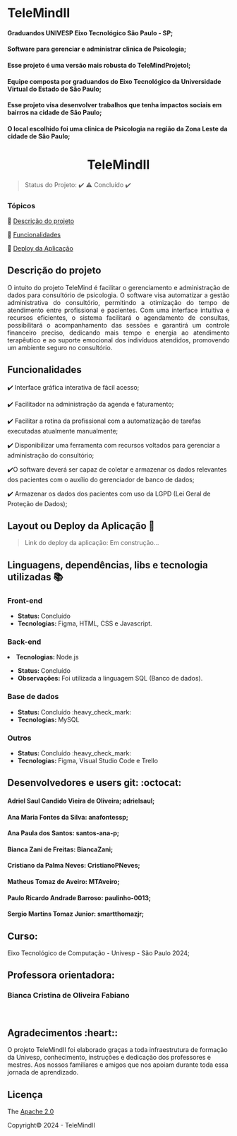 # TeleMindII
#### Graduandos UNIVESP Eixo Tecnológico São Paulo - SP;

#### Software para gerenciar e administrar clinica de Psicologia;

#### Esse projeto é uma versão mais robusta do TeleMindProjetoI;

#### Equipe composta por graduandos do Eixo Tecnológico da Universidade Virtual do Estado de São Paulo;

#### Esse projeto visa desenvolver trabalhos que tenha impactos sociais em bairros na cidade de São Paulo;

#### O local escolhido foi uma clinica de Psicologia na região da Zona Leste da cidade de São Paulo;

<div align="center">
    <h1>TeleMindII</h1>

</div>

> Status do Projeto: :heavy_check_mark: :warning: Concluído :heavy_check_mark: 

### Tópicos 

:small_blue_diamond: [Descrição do projeto](#descrição-do-projeto)

:small_blue_diamond: [Funcionalidades](#funcionalidades)

:small_blue_diamond: [Deploy da Aplicação](#deploy-da-aplicação)


## Descrição do projeto 

<p align="justify">
O intuito do projeto TeleMind é facilitar o gerenciamento e administração de dados para consultório de psicologia.
O software visa automatizar a gestão administrativa do consultório, permitindo a otimização do tempo de atendimento entre profissional e pacientes. Com uma interface intuitiva e recursos eficientes, o sistema facilitará o agendamento de consultas, possibilitará o acompanhamento das sessões e garantirá um controle financeiro preciso, dedicando mais tempo e energia ao atendimento terapêutico e ao suporte emocional dos indivíduos atendidos, promovendo um ambiente seguro no consultório.

</p>

## Funcionalidades

:heavy_check_mark: Interface gráfica interativa de fácil acesso;  

:heavy_check_mark: Facilitador na administração da agenda e faturamento; 

:heavy_check_mark: Facilitar a rotina da profissional com a automatização de tarefas executadas atualmente manualmente;  

:heavy_check_mark: Disponibilizar uma ferramenta com recursos voltados para gerenciar a administração do consultório;

:heavy_check_mark:O software deverá ser capaz de coletar e armazenar os dados relevantes dos pacientes com o auxílio do gerenciador de banco de dados;

:heavy_check_mark: Armazenar os dados dos pacientes com uso da LGPD (Lei Geral de Proteção de Dados);

## Layout ou Deploy da Aplicação :dash:

> Link do deploy da aplicação: Em construção...

## Linguagens, dependências, libs e tecnologia utilizadas :books:

<h3>Front-end</h3>
<ul>
    <li><b>Status: </b>Concluído</li>
    <li><b>Tecnologias: </b>Figma, HTML, CSS e Javascript.</li>
</ul>
<h3>Back-end</h3>
    <li><b>Tecnologias: </b>Node.js</li>
<ul>
    <li><b>Status: </b>Concluído</li>   
    <li><b>Observações: </b> Foi utilizada a linguagem SQL (Banco de dados).</li>
</ul>
<h3>Base de dados</h3>
<ul>
    <li><b>Status: </b>Concluído :heavy_check_mark:</li>
    <li><b>Tecnologias: </b>MySQL</li>
</ul>
<h3>Outros</h3>
<ul>
    <li><b>Status: </b>Concluído :heavy_check_mark:</li>
    <li><b>Tecnologias: </b>Figma, Visual Studio Code e Trello</li>
</ul>

## Desenvolvedores e users git: :octocat:

<h4>Adriel Saul Candido Vieira de Oliveira; adrielsaul;</h4>
<h4>Ana Maria Fontes da Silva: anafontessp;</h4>
<h4>Ana Paula dos Santos: santos-ana-p;</h4>
<h4>Bianca Zani de Freitas: BiancaZani;</h4>
<h4>Cristiano da Palma Neves: CristianoPNeves;</h4>
<h4>Matheus Tomaz de Aveiro: MTAveiro;</h4>
<h4>Paulo Ricardo Andrade Barroso: paulinho-0013;</h4>
<h4>Sergio Martins Tomaz Junior: smartthomazjr;</h4>

<h2>Curso:</h2> Eixo Tecnológico de Computação - Univesp - São Paulo 2024;

<h2>Professora orientadora:</h2>

<h3>Bianca Cristina de Oliveira Fabiano</h3>

<br>

<p align="justify">
<h2>Agradecimentos :heart::</h2> O projeto TeleMindII foi elaborado graças a toda infraestrutura de formação da Univesp, conhecimento, instruções e dedicação dos professores e mestres. Aos nossos familiares e amigos que nos apoiam durante toda essa jornada de aprendizado. </p>

## Licença 

The [Apache 2.0]()

Copyright:copyright: 2024 - TeleMindII

